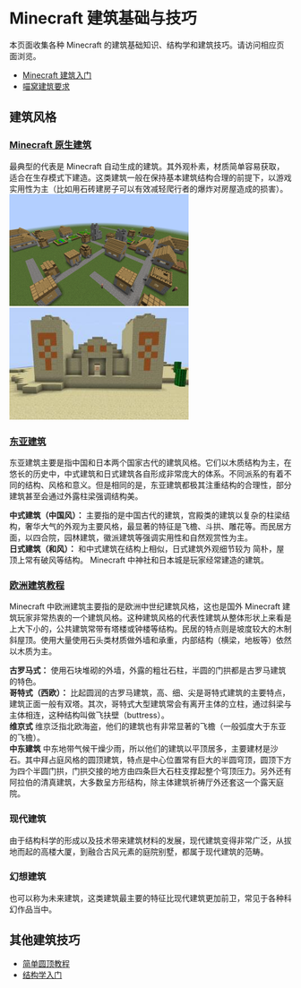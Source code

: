 # Minecraft 建筑基础与技巧

本页面收集各种 Minecraft 的建筑基础知识、结构学和建筑技巧。请访问相应页面浏览。
- [Minecraft 建筑入门](space/building/minecraft-building.md)  
- [喵窝建筑要求](space/building/nyaacat-contruction-requirements.md)

## 建筑风格

### [Minecraft 原生建筑](space/building/minecraft-building.md)  
最典型的代表是 Minecraft 自动生成的建筑。其外观朴素，材质简单容易获取，适合在生存模式下建造。这类建筑一般在保持基本建筑结构合理的前提下，以游戏实用性为主（比如用石砖建房子可以有效减轻爬行者的爆炸对房屋造成的损害）。  
![原生村庄](../assets/images/building-tutorial/building-style/minecraft-village1.png)  ![沙漠神殿](../assets/images/building-tutorial/building-style/Minecraft-Desert-Temple.jpg)

### [东亚建筑](space/building/tutorial-eastern-style.md)
东亚建筑主要是指中国和日本两个国家古代的建筑风格。它们以木质结构为主，在悠长的历史中，中式建筑和日式建筑各自形成非常庞大的体系。不同派系的有着不同的结构、风格和意义。但是相同的是，东亚建筑都极其注重结构的合理性，部分建筑甚至会通过外露柱梁强调结构美。

**中式建筑（中国风）：** 
主要指的是中国古代的建筑，宫殿类的建筑以复杂的柱梁结构，奢华大气的外观为主要风格，最显著的特征是飞檐、斗拱、雕花等。而民居方面，以四合院，园林建筑，徽派建筑等强调实用性和自然观赏性为主。  
**日式建筑（和风）：**
和中式建筑在结构上相似，日式建筑外观细节较为
简朴，屋顶上常有破风等结构。 Minecraft 中神社和日本城是玩家经常建造的建筑。

### [欧洲建筑教程](space/building/tutorial-medieval.md)
Minecraft 中欧洲建筑主要指的是欧洲中世纪建筑风格，这也是国外 Minecraft 建筑玩家非常热衷的一个建筑风格。这种建筑风格的代表性建筑从整体形状上来看是上大下小的，公共建筑常带有塔楼或钟楼等结构。民居的特点则是坡度较大的木制斜屋顶。使用大量使用石头类材质做外墙和承重，内部结构（横梁，地板等）依然以木质为主。
 
**古罗马式：** 使用石块堆砌的外墙，外露的粗壮石柱，半圆的门拱都是古罗马建筑的特色。  
**哥特式（西欧）：**
比起圆润的古罗马建筑，高、细、尖是哥特式建筑的主要特点，建筑正面一般有双塔。其次，哥特式大型建筑常会有离开主体的立柱，通过斜梁与主体相连，这种结构叫做飞扶壁（buttress）。  
**维京式**
维京泛指北欧海盗，他们的建筑也有非常显著的飞檐（一般弧度大于东亚的飞檐）。  
**中东建筑**
中东地带气候干燥少雨，所以他们的建筑以平顶居多，主要建材是沙石。其中拜占庭风格的圆顶建筑，特点是中心位置常有巨大的半圆穹顶，圆顶下方为四个半圆门拱，门拱交接的地方由四条巨大石柱支撑起整个穹顶压力。另外还有阿拉伯的清真建筑，大多数呈方形结构，除主体建筑祈祷厅外还套这一个露天庭院。

### 现代建筑
由于结构科学的形成以及技术带来建筑材料的发展，现代建筑变得非常广泛，从拔地而起的高楼大厦，到融合古风元素的庭院别墅，都属于现代建筑的范畴。

### 幻想建筑
也可以称为未来建筑，这类建筑最主要的特征比现代建筑更加前卫，常见于各种科幻作品当中。

## 其他建筑技巧
- [简单圆顶教程](space/building/tutorial-dome.md)  
- [结构学入门](space/building/architechture-introduction.md)

